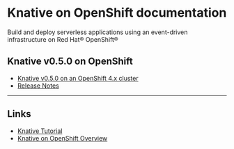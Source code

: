 # Knative on OpenShift documentation


Build and deploy serverless applications using an event-driven infrastructure on Red Hat® OpenShift®


## Knative v0.5.0 on OpenShift
* [Knative v0.5.0 on an OpenShift 4.x cluster](versions/v050/knative-v050-OCP-4x.md)
* [Release Notes](versions/v050/rn-knative-v050-OCP-4x.md)

--------------
## Links
* [Knative Tutorial](https://redhat-developer-demos.github.io/knative-tutorial)
* [Knative on OpenShift Overview](https://www.openshift.com/learn/topics/knative)

